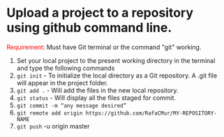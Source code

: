 # Upload a project to a repository using github command line.

<span style="color:red">Requirement</span>: Must have Git terminal or the command "git" working.

1. Set your local project to the present working directory in the terminal and type the following commands
2. `git init` - To initialize the local directory as a Git repository. A .git file will appear in the project folder.
3. `git add .` - Will add the files in the new local repository.
4. `git status` - Will display all the files staged for commit.
5. `git commit -m “any message desired”`
6. `git remote add origin https://github.com/RafaCMur/MY-REPOSITORY-NAME`
7. `git push` -u origin master
